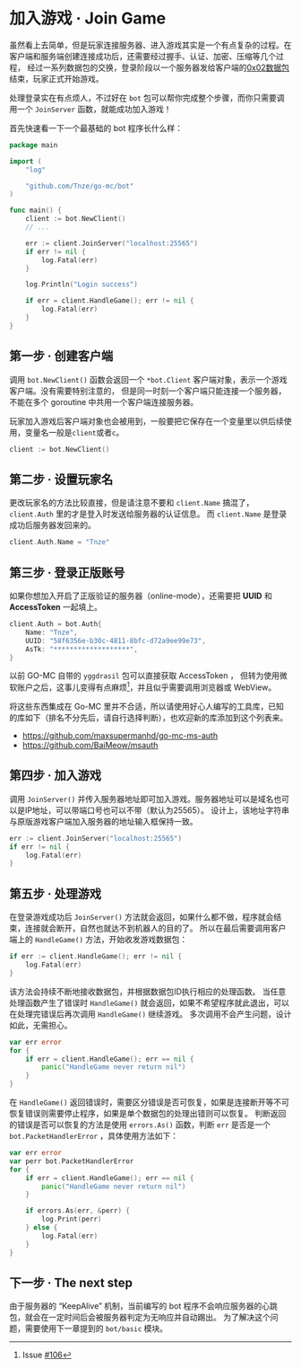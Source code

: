 # 加入游戏 · Join Game

虽然看上去简单，但是玩家连接服务器、进入游戏其实是一个有点复杂的过程。在客户端和服务端创建连接成功后，还需要经过握手、认证、加密、压缩等几个过程，
经过一系列数据包的交换，登录阶段以一个服务器发给客户端的[0x02数据包](https://wiki.vg/Protocol#Login_Success)结束，玩家正式开始游戏。

处理登录实在有点烦人，不过好在 `bot` 包可以帮你完成整个步骤，而你只需要调用一个 `JoinServer` 函数，就能成功加入游戏！

首先快速看一下一个最基础的 bot 程序长什么样：

```go
package main

import (
	"log"

	"github.com/Tnze/go-mc/bot"
)

func main() {
	client := bot.NewClient()
	// ...

	err := client.JoinServer("localhost:25565")
	if err != nil {
		log.Fatal(err)
	}

	log.Println("Login success")

	if err = client.HandleGame(); err != nil {
		log.Fatal(err)
	}
}
```

## 第一步 · 创建客户端

调用 `bot.NewClient()` 函数会返回一个 `*bot.Client` 客户端对象，表示一个游戏客户端。没有需要特别注意的，
但是同一时刻一个客户端只能连接一个服务器，不能在多个 goroutine 中共用一个客户端连接服务器。

玩家加入游戏后客户端对象也会被用到，一般要把它保存在一个变量里以供后续使用，变量名一般是`client`或者`c`。

```go
client := bot.NewClient()
```

## 第二步 · 设置玩家名

更改玩家名的方法比较直接，但是请注意不要和 `client.Name` 搞混了， `client.Auth` 里的才是登入时发送给服务器的认证信息。
而 `client.Name` 是登录成功后服务器发回来的。

```go
client.Auth.Name = "Tnze"
```

## 第三步 · 登录正版账号

如果你想加入开启了正版验证的服务器（online-mode），还需要把 **UUID** 和 **AccessToken** 一起填上。

```go
client.Auth = bot.Auth{
    Name: "Tnze",
    UUID: "58f6356e-b30c-4811-8bfc-d72a9ee99e73",
    AsTk: "*******************",
}
```

以前 GO-MC 自带的 `yggdrasil` 包可以直接获取 AccessToken ，
但转为使用微软账户之后，这事儿变得有点麻烦[^Issue #106]，并且似乎需要调用浏览器或 WebView。


将这些东西集成在 Go-MC 里并不合适，所以请使用好心人编写的工具库，已知的库如下（排名不分先后，请自行选择判断），也欢迎新的库添加到这个列表来。

- <https://github.com/maxsupermanhd/go-mc-ms-auth>
- <https://github.com/BaiMeow/msauth>

[^Issue #106]: Issue [#106](https://github.com/Tnze/go-mc/issues/106)

## 第四步 · 加入游戏

调用 `JoinServer()` 并传入服务器地址即可加入游戏。服务器地址可以是域名也可以是IP地址，可以带端口号也可以不带（默认为25565）。
设计上，该地址字符串与原版游戏客户端加入服务器的地址输入框保持一致。

```go
err := client.JoinServer("localhost:25565")
if err != nil {
    log.Fatal(err)
}
```

## 第五步 · 处理游戏

在登录游戏成功后 `JoinServer()` 方法就会返回，如果什么都不做，程序就会结束，连接就会断开，自然也就达不到机器人的目的了。
所以在最后需要调用客户端上的 `HandleGame()` 方法，开始收发游戏数据包：

```go
if err := client.HandleGame(); err != nil {
    log.Fatal(err)
}
```

该方法会持续不断地接收数据包，并根据数据包ID执行相应的处理函数。
当任意处理函数产生了错误时 `HandleGame()` 就会返回，如果不希望程序就此退出，可以在处理完错误后再次调用 `HandleGame()` 继续游戏。
多次调用不会产生问题，设计如此，无需担心。

```go
var err error
for {
    if err = client.HandleGame(); err == nil {
        panic("HandleGame never return nil")
    }
}
```

在 `HandleGame()` 返回错误时，需要区分错误是否可恢复，如果是连接断开等不可恢复错误则需要停止程序，如果是单个数据包的处理出错则可以恢复。
判断返回的错误是否可以恢复的方法是使用 `errors.As()` 函数，判断 `err` 是否是一个 `bot.PacketHandlerError` ，具体使用方法如下：

```go
var err error
var perr bot.PacketHandlerError
for {
    if err = client.HandleGame(); err == nil {
        panic("HandleGame never return nil")
    }

    if errors.As(err, &perr) {
        log.Print(perr)
    } else {
        log.Fatal(err)
    }
}
```

## 下一步 · The next step

由于服务器的 “KeepAlive” 机制，当前编写的 bot 程序不会响应服务器的心跳包，就会在一定时间后会被服务器判定为无响应并自动踢出。
为了解决这个问题，需要使用下一章提到的 `bot/basic` 模块。